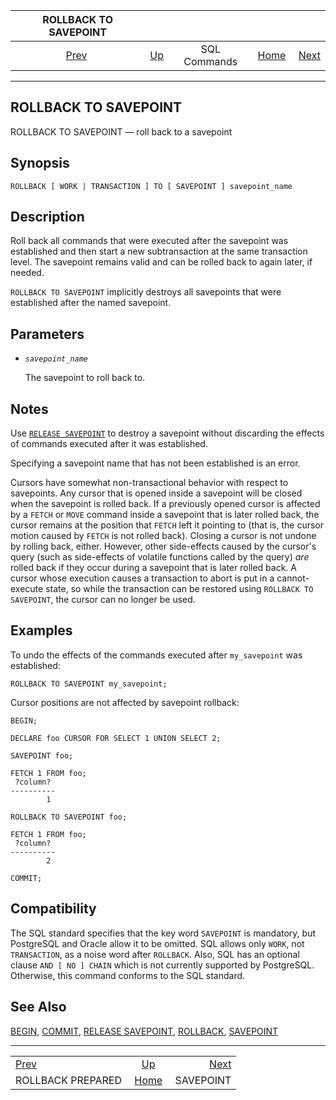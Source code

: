<!--?xml version="1.0" encoding="UTF-8" standalone="no"?-->

|                  ROLLBACK TO SAVEPOINT                  |                                        |              |                                                       |                                         |
| :-----------------------------------------------------: | :------------------------------------- | :----------: | ----------------------------------------------------: | --------------------------------------: |
| [Prev](sql-rollback-prepared.html "ROLLBACK PREPARED")  | [Up](sql-commands.html "SQL Commands") | SQL Commands | [Home](index.html "PostgreSQL 17devel Documentation") |  [Next](sql-savepoint.html "SAVEPOINT") |

***

[]()[]()

## ROLLBACK TO SAVEPOINT

ROLLBACK TO SAVEPOINT — roll back to a savepoint

## Synopsis

    ROLLBACK [ WORK | TRANSACTION ] TO [ SAVEPOINT ] savepoint_name

## Description

Roll back all commands that were executed after the savepoint was established and then start a new subtransaction at the same transaction level. The savepoint remains valid and can be rolled back to again later, if needed.

`ROLLBACK TO SAVEPOINT` implicitly destroys all savepoints that were established after the named savepoint.

## Parameters

*   *`savepoint_name`*

    The savepoint to roll back to.

## Notes

Use [`RELEASE SAVEPOINT`](sql-release-savepoint.html "RELEASE SAVEPOINT") to destroy a savepoint without discarding the effects of commands executed after it was established.

Specifying a savepoint name that has not been established is an error.

Cursors have somewhat non-transactional behavior with respect to savepoints. Any cursor that is opened inside a savepoint will be closed when the savepoint is rolled back. If a previously opened cursor is affected by a `FETCH` or `MOVE` command inside a savepoint that is later rolled back, the cursor remains at the position that `FETCH` left it pointing to (that is, the cursor motion caused by `FETCH` is not rolled back). Closing a cursor is not undone by rolling back, either. However, other side-effects caused by the cursor's query (such as side-effects of volatile functions called by the query) *are* rolled back if they occur during a savepoint that is later rolled back. A cursor whose execution causes a transaction to abort is put in a cannot-execute state, so while the transaction can be restored using `ROLLBACK TO SAVEPOINT`, the cursor can no longer be used.

## Examples

To undo the effects of the commands executed after `my_savepoint` was established:

    ROLLBACK TO SAVEPOINT my_savepoint;

Cursor positions are not affected by savepoint rollback:

    BEGIN;

    DECLARE foo CURSOR FOR SELECT 1 UNION SELECT 2;

    SAVEPOINT foo;

    FETCH 1 FROM foo;
     ?column?
    ----------
            1

    ROLLBACK TO SAVEPOINT foo;

    FETCH 1 FROM foo;
     ?column?
    ----------
            2

    COMMIT;

## Compatibility

The SQL standard specifies that the key word `SAVEPOINT` is mandatory, but PostgreSQL and Oracle allow it to be omitted. SQL allows only `WORK`, not `TRANSACTION`, as a noise word after `ROLLBACK`. Also, SQL has an optional clause `AND [ NO ] CHAIN` which is not currently supported by PostgreSQL. Otherwise, this command conforms to the SQL standard.

## See Also

[BEGIN](sql-begin.html "BEGIN"), [COMMIT](sql-commit.html "COMMIT"), [RELEASE SAVEPOINT](sql-release-savepoint.html "RELEASE SAVEPOINT"), [ROLLBACK](sql-rollback.html "ROLLBACK"), [SAVEPOINT](sql-savepoint.html "SAVEPOINT")

***

|                                                         |                                                       |                                         |
| :------------------------------------------------------ | :---------------------------------------------------: | --------------------------------------: |
| [Prev](sql-rollback-prepared.html "ROLLBACK PREPARED")  |         [Up](sql-commands.html "SQL Commands")        |  [Next](sql-savepoint.html "SAVEPOINT") |
| ROLLBACK PREPARED                                       | [Home](index.html "PostgreSQL 17devel Documentation") |                               SAVEPOINT |
